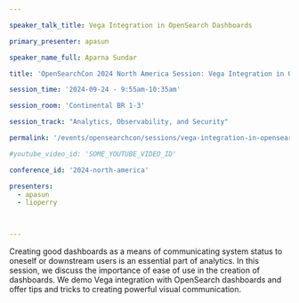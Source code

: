 ```yaml
---

speaker_talk_title: Vega Integration in OpenSearch Dashboards

primary_presenter: apasun

speaker_name_full: Aparna Sundar

title: 'OpenSearchCon 2024 North America Session: Vega Integration in OpenSearch Dashboards'

session_time: '2024-09-24 - 9:55am-10:35am' 

session_room: 'Continental BR 1-3' 

session_track: "Analytics, Observability, and Security"

permalink: '/events/opensearchcon/sessions/vega-integration-in-opensearch-dashboards.html' 

#youtube_video_id: 'SOME_YOUTUBE_VIDEO_ID' 

conference_id: '2024-north-america' 

presenters: 
  - apasun
  - lioperry 



---
```

Creating good dashboards as a means of communicating system status to oneself or downstream users is an essential part of analytics. In this session, we discuss the importance of ease of use in the creation of dashboards. We demo Vega integration with OpenSearch dashboards and offer tips and tricks to creating powerful visual communication. 


